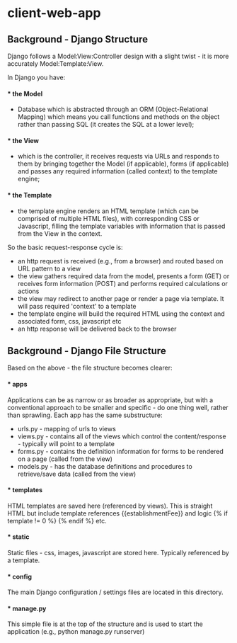# client-web-app


## Background - Django Structure
Django follows a Model:View:Controller design with a slight twist - it is more accurately Model:Template:View.  

In Django you have:
#### * the Model
- Database which is abstracted through an ORM (Object-Relational Mapping) which means you call functions and methods on the object rather than passing SQL (it creates the SQL at a lower level);

#### * the View
- which is the controller, it receives requests via URLs and responds to them by bringing together the Model (if applicable), forms (if applicable) and passes any required information (called context) to the template engine;

#### * the Template
- the template engine renders an HTML template (which can be comprised of multiple HTML files), with corresponding CSS or Javascript, filling the template variables with information that is passed from the View in the context.

So the basic request-response cycle is:
+ an http request is received (e.g., from a browser) and routed based on URL pattern to a view
+ the view gathers required data from the model, presents a form (GET) or receives form information (POST) and performs required calculations or actions
+ the view may redirect to another page or render a page via template.  It will pass required 'context' to a template
+ the template engine will build the required HTML using the context and associated form, css, javascript etc
+ an http response will be delivered back to the browser

## Background - Django File Structure
Based on the above - the file structure becomes clearer:
#### * apps 
Applications can be as narrow or as broader as appropriate, but with a conventional approach to be smaller and specific - do one thing well, rather than sprawling.  Each app has the same substructure:
- urls.py  - mapping of urls to views
- views.py - contains all of the views which control the content/response - typically will point to a template
- forms.py - contains the definition information for forms to be rendered on a page (called from the view)
- models.py - has the database definitions and procedures to retrieve/save data (called from the view)

#### * templates 
HTML templates are saved here (referenced by views).  This is straight HTML but include template references {{establishmentFee}} and logic {% if template != 0 %} {% endif %} etc.

#### * static
Static files - css, images, javascript are stored here.  Typically referenced by a template.

#### * config
The main Django configuration / settings files are located in this directory.

#### * manage.py
This simple file is at the top of the structure and is used to start the application (e.g., python manage.py runserver)

